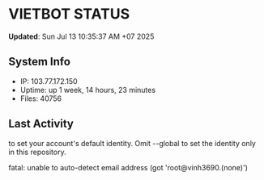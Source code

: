 # VIETBOT STATUS
**Updated**: Sun Jul 13 10:35:37 AM +07 2025

## System Info
- IP: 103.77.172.150
- Uptime: up 1 week, 14 hours, 23 minutes
- Files: 40756

## Last Activity

to set your account's default identity.
Omit --global to set the identity only in this repository.

fatal: unable to auto-detect email address (got 'root@vinh3690.(none)')
